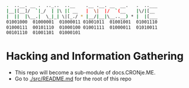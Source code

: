 ```sh
.  ..__. __ .  .._..  ..__    .__ .__. __  __.   .  ..___
|__|[__]/  `|_/  | |\ |[ __   |  \|  |/  `(__    |\/|[__ 
|  ||  |\__.|  \_|_| \|[_./ * |__/|__|\__..__) * |  |[___
01001000  01000001  01000011 01001011  01001001  01001110 
01000111  00101110  01000100 01001111  01000011  01010011 
00101110  01001101  01000101 
```

# Hacking and Information Gathering

- This repo will become a sub-module of docs.CRONje.ME.
- Go to [./src/README.md](./src/README.md) for the root of this repo